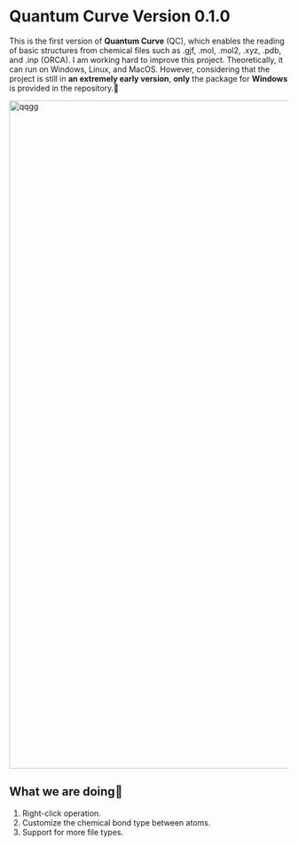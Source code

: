 # Quantum Curve Version 0.1.0
This is the first version of **Quantum Curve** (QC), which enables the reading of basic structures from chemical files such as .gjf, .mol, .mol2, .xyz, .pdb, and .inp (ORCA). I am working hard to improve this project. Theoretically, it can run on Windows, Linux, and MacOS. However, considering that the project is still in **an extremely early version**, **only** the package for **Windows** is provided in the repository.💐


<img width="1621" height="1204" alt="qqgg" src="https://github.com/user-attachments/assets/9630df94-759a-41b6-9e2f-82c04fee6c26" />



## What we are doing🍦
1. Right-click operation.
2. Customize the chemical bond type between atoms.
3. Support for more file types.
